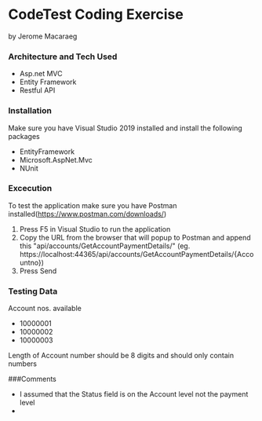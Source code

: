 # CodeTest Coding Exercise
by Jerome Macaraeg  

### Architecture and Tech Used
* Asp.net MVC
* Entity Framework
* Restful API


### Installation

Make sure you have Visual Studio 2019 installed and install the following packages
* EntityFramework
* Microsoft.AspNet.Mvc
* NUnit

### Excecution
To test the application make sure you have Postman installed(https://www.postman.com/downloads/)
1. Press F5 in Visual Studio to run the application
2. Copy the URL from the browser that will popup to Postman and append this "api/accounts/GetAccountPaymentDetails/" 
(eg. https://localhost:44365/api/accounts/GetAccountPaymentDetails/{Accountno})
3. Press Send

### Testing Data
Account nos. available
* 10000001
* 10000002
* 10000003

Length of Account number should be 8 digits and should only contain numbers


###Comments
* I assumed that the Status field is on the Account level not the payment level
* 
